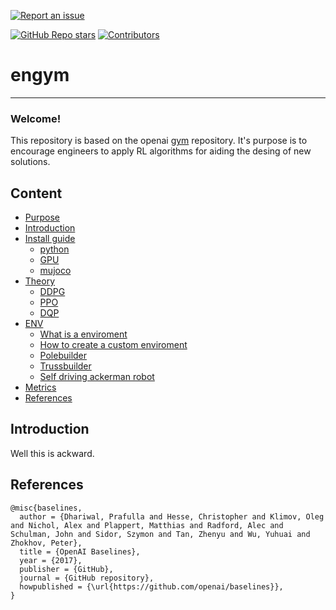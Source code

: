 [![Report an issue](https://img.shields.io/badge/-Report%20an%20issue-critical)](https://github.com/jabandersnatch/engym/issues)

[![GitHub Repo stars](https://img.shields.io/github/stars/jabandersnatch/engym?style=flat-square)](https://github.com/watermelontools/jabandersnatch/engym/stargazers)
[![Contributors](https://img.shields.io/github/contributors/jabandersnatch/engym?style=flat-square)](https://github.com/jabandersnatch/engym/graphs/contributors)


# engym
-------------------------------------
### Welcome!

This repository is based on the openai [gym](https://github.com/openai/gym) repository. It's purpose is to encourage engineers to apply RL algorithms for aiding the desing of new solutions.

## Content

- [Purpose](#purpose)
- [Introduction](#introduction)
- [Install guide](#install-guide)
  - [python](#python)
  - [GPU](#gpu)
  - [mujoco](#mujoco)
- [Theory](#theory)
  - [DDPG](#ddpg)
  - [PPO](#ppo)
  - [DQP](#dqn)
- [ENV](#env)
  - [What is a enviroment](#what-is-a-enviroment)
  - [How to create a custom enviroment](#how-to-create-a-custom-enviroment)
  - [Polebuilder](#polebuilder)
  - [Trussbuilder](#trussbuilder)
  - [Self driving ackerman robot](#self-driving-ackerman-robot)
- [Metrics](#metrics)
- [References](#references)

## Introduction

Well this is ackward.

## References
  
    @misc{baselines,
      author = {Dhariwal, Prafulla and Hesse, Christopher and Klimov, Oleg and Nichol, Alex and Plappert, Matthias and Radford, Alec and Schulman, John and Sidor, Szymon and Tan, Zhenyu and Wu, Yuhuai and Zhokhov, Peter},
      title = {OpenAI Baselines},
      year = {2017},
      publisher = {GitHub},
      journal = {GitHub repository},
      howpublished = {\url{https://github.com/openai/baselines}},
    }

